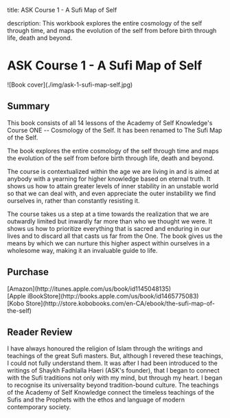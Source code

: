 title: ASK Course 1 - A Sufi Map of Self

description: This workbook explores the entire cosmology of the self through time, and maps the evolution of the self from before birth through life, death and beyond.

# ASK Course 1 - A Sufi Map of Self

<div markdown="1" class="cover-image">
![Book cover](./img/ask-1-sufi-map-self.jpg)
</div>

## Summary

This book consists of all 14 lessons of the Academy of Self Knowledge's Course ONE -- Cosmology of the Self. It has been renamed to The Sufi Map of the Self.

The book explores the entire cosmology of the self through time and maps the evolution of the self from before birth through life, death and beyond.

The course is contextualized within the age we are living in and is aimed at anybody with a yearning for higher knowledge based on eternal truth. It shows us how to attain greater levels of inner stability in an unstable world so that we can deal with, and even appreciate the outer instability we find ourselves in, rather than constantly resisting it.

The course takes us a step at a time towards the realization that we are outwardly limited but inwardly far more than who we thought we were. It shows us how to prioritize everything that is sacred and enduring in our lives and to discard all that casts us far from the One. The book gives us the means by which we can nurture this higher aspect within ourselves in a wholesome way, making it an invaluable guide to life. 

## Purchase

<div markdown="3" class="purchase-link">
[Amazon](http://itunes.apple.com/us/book/id1145048135)
</div>

<div markdown="3" class="purchase-link">
[Apple iBookStore](http://books.apple.com/us/book/id1465775083)
</div>

<div markdown="3" class="purchase-link">
[Kobo Store](http://store.kobobooks.com/en-CA/ebook/the-sufi-map-of-the-self)
</div>

## Reader Review

I have always honoured the religion of Islam through the writings and teachings of the great Sufi masters. But, although I revered these teachings, I could not fully understand them. It was after I had been introduced to the writings of Shaykh Fadhlalla Haeri (ASK's founder), that I began to connect with the Sufi traditions not only with my mind, but through my heart. I began to recognise its universality beyond tradition-bound culture. The teachings of the Academy of Self Knowledge connect the timeless teachings of the Sufis and the Prophets with the ethos and language of modern contemporary society. 
